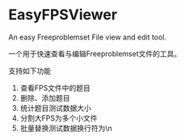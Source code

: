 # EasyFPSViewer
An easy Freeproblemset File view and edit tool.

一个用于快速查看与编辑Freeproblemset文件的工具。

支持如下功能
1. 查看FPS文件中的题目
2. 删除、添加题目
3. 统计题目测试数据大小
4. 分割大FPS为多个小文件
5. 批量替换测试数据换行符为\n
